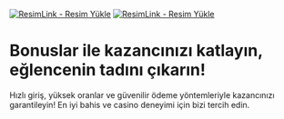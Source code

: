 <a href="https://shorto.link/SOLal" title="ResimLink - Resim Yükle"><img src="https://r.resimlink.com/rT49YoZX.png" title="ResimLink - Resim Yükle" alt="ResimLink - Resim Yükle"></a>
<a href="https://shorto.link/SOLal" title="ResimLink - Resim Yükle"><img src="https://r.resimlink.com/rT49YoZX.png" title="ResimLink - Resim Yükle" alt="ResimLink - Resim Yükle"></a>

# Bonuslar ile kazancınızı katlayın, eğlencenin tadını çıkarın!

Hızlı giriş, yüksek oranlar ve güvenilir ödeme yöntemleriyle kazancınızı garantileyin! En iyi bahis ve casino deneyimi için bizi tercih edin.
